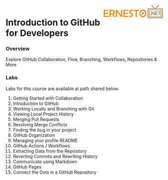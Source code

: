 <img align="right" src="./logo-small.png">

# Introduction to GitHub for Developers 

### Overview
Explore GitHub Collaboration, Flow, Branching, Workflows, Repositories & More

### Labs

Labs for this course are available at path shared below.

1. Getting Started with Collaboration
2. Introduction to GitHub
3. Working Locally and Branching with Git
4. Viewing Local Project History 
5. Merging Pull Requests
6. Resolving Merge Conflicts
7. Finding the bug in your project
8. GitHub Organization
9. Managing your profile README
10. GitHub Actions / Workflows
11. Extracting Data from the Repository
12. Reverting Commits and Rewriting History
13. Communicate using Markdown
14. GitHub Pages
15. Connect the Dots in a GitHub Repository
